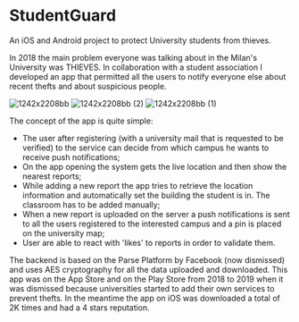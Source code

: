 # StudentGuard
An iOS and Android project to protect University students from thieves. 

In 2018 the main problem everyone was talking about in the Milan's University was THIEVES. 
In collaboration with a student association I developed an app that permitted all the users to notify everyone else about recent thefts and about suspicious people. 

![1242x2208bb](https://user-images.githubusercontent.com/1354168/155500376-aba56ec0-e93d-4ddd-8ac5-2e9d2a642bd1.png)
![1242x2208bb (2)](https://user-images.githubusercontent.com/1354168/155500369-bde15135-1bd6-43af-bb2b-9dcff0af6a93.png)
![1242x2208bb (1)](https://user-images.githubusercontent.com/1354168/155500379-b3ceeb6b-c912-4cd1-8bfb-faf176b356f1.png)

The concept of the app is quite simple: 

   - The user after registering (with a university mail that is requested to be verified) to the service can decide from which campus he wants to receive push notifications;
   - On the app opening the system gets the live location and then show the nearest reports;
   - While adding a new report the app tries to retrieve the location information and automatically set the building the student is in. The classroom has to be added manually;
   - When a new report is uploaded on the server a push notifications is sent to all the users registered to the interested campus and a pin is placed on the university map;
   - User are able to react with 'likes' to reports in order to validate them. 


The backend is based on the Parse Platform by Facebook (now dismissed) and uses AES cryptography for all the data uploaded and downloaded. 
This app was on the App Store and on the Play Store from 2018 to 2019 when it was dismissed because universities started to add their own services to prevent thefts. 
In the meantime the app on iOS was downloaded a total of 2K times and had a 4 stars reputation.  
